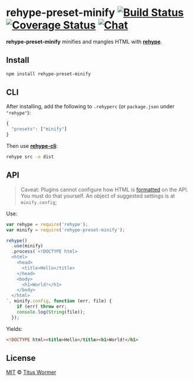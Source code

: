 # rehype-preset-minify [![Build Status][build-badge]][build-status] [![Coverage Status][coverage-badge]][coverage-status] [![Chat][chat-badge]][chat]

**rehype-preset-minify** minifies and mangles HTML with [**rehype**][rehype].

## Install

```sh
npm install rehype-preset-minify
```

## CLI

After installing, add the following to `.rehyperc` (or `package.json`
under `"rehype"`):

```js
{
  "presets": ["minify"]
}
```

Then use [**rehype-cli**][cli]:

```sh
rehype src -o dist
```

## API

> Caveat: Plugins cannot configure how HTML is [formatted][format]
> on the API.  You must do that yourself.  An object of suggested
> settings is at `minify.config`;

Use:

```js
var rehype = require('rehype');
var minify = require('rehype-preset-minify');

rehype()
  .use(minify)
  .process(`<!DOCTYPE html>
  <html>
    <head>
      <title>Hello</title>
    </head>
    <body>
      <h1>World!</h1>
    </body>
  </html>
`, minify.config, function (err, file) {
    if (err) throw err;
    console.log(String(file));
  });
```

Yields:

```html
<!DOCTYPE html><title>Hello</title><h1>World!</h1>
```

## License

[MIT][license] © [Titus Wormer][author]

<!-- Definitions -->

[build-badge]: https://img.shields.io/travis/wooorm/rehype-minify.svg

[build-status]: https://travis-ci.org/wooorm/rehype-minify

[coverage-badge]: https://img.shields.io/codecov/c/github/wooorm/rehype-minify.svg

[coverage-status]: https://codecov.io/github/wooorm/rehype-minify

[chat-badge]: https://img.shields.io/gitter/room/wooorm/rehype.svg

[chat]: https://gitter.im/wooorm/rehype

[author]: http://wooorm.com

[rehype]: https://github.com/wooorm/rehype

[cli]: https://github.com/wooorm/rehype/tree/master/packages/rehype-cli

[format]: https://github.com/wooorm/hast-util-to-html#tohtmlnode-options

[license]: ../../LICENSE
